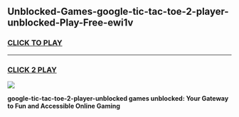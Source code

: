 
## Unblocked-Games-google-tic-tac-toe-2-player-unblocked-Play-Free-ewi1v
<h3>
<a href="https://premium76.site?title=google-tic-tac-toe-2-player-unblocked&ref=10A">CLICK TO PLAY</a></h3>
<hr>

<h3>
<a href="https://premium76.site?title=google-tic-tac-toe-2-player-unblocked&ref=10A">CLICK 2 PLAY</a>
  
</h3>

<a href="https://premium76.site?title=google-tic-tac-toe-2-player-unblocked&ref=10A"><img src="https://clearcache.store/games.png"></a>


**google-tic-tac-toe-2-player-unblocked games unblocked: Your Gateway to Fun and Accessible Online Gaming**
